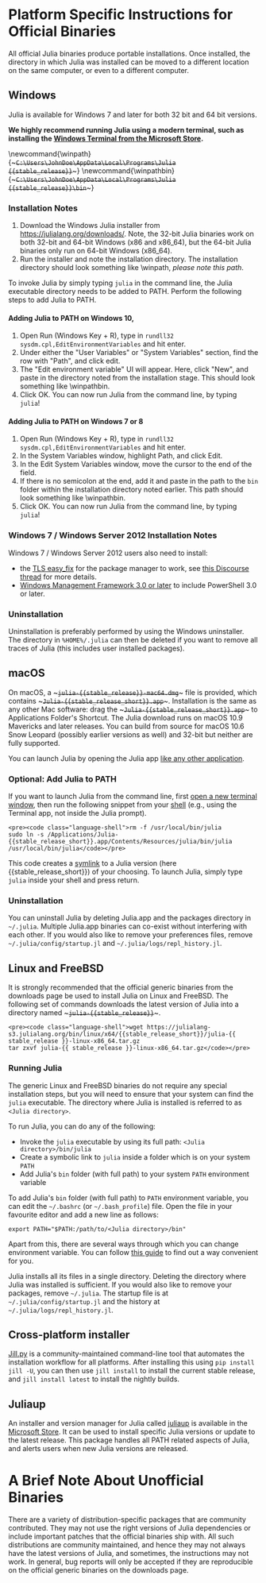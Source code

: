 # Platform Specific Instructions for Official Binaries

All official Julia binaries produce portable installations.
Once installed, the directory in which Julia was installed can be moved to a
different location on the same computer, or even to a different computer.

## Windows

Julia is available for Windows 7 and later for both 32 bit and 64 bit versions.

**We highly recommend running Julia using a modern terminal, such as installing the [Windows Terminal from the Microsoft Store](https://aka.ms/terminal).**

\newcommand{\winpath}{~~~<code>C:\Users\JohnDoe\AppData\Local\Programs\Julia {{stable_release}}</code>~~~}
\newcommand{\winpathbin}{~~~<code>C:\Users\JohnDoe\AppData\Local\Programs\Julia {{stable_release}}\bin</code>~~~}


### Installation Notes

1.  Download the Windows Julia installer from https://julialang.org/downloads/. Note, the 32-bit Julia binaries work on both 32-bit and 64-bit Windows  (x86 and x86\_64), but the 64-bit Julia binaries only run on 64-bit Windows (x86\_64).
2. Run the installer and note the installation directory. The installation directory should look something like \winpath, *please note this path*.

To invoke Julia by simply typing `julia` in the command line, the Julia executable directory needs to be added to PATH. Perform the following steps to add Julia to PATH.


#### Adding Julia to PATH on Windows 10,

1.  Open Run (Windows Key + R),  type in `rundll32 sysdm.cpl,EditEnvironmentVariables` and hit enter.
2.  Under either the "User Variables" or "System Variables" section, find the row with "Path", and click edit.
3.  The "Edit environment variable" UI will appear. Here, click "New", and paste in the directory noted from the installation stage. This should look something like \winpathbin.
4.  Click OK. You can now run Julia from the command line, by typing `julia`!

#### Adding Julia to PATH on Windows 7 or 8

1.  Open Run (Windows Key + R),  type in `rundll32 sysdm.cpl,EditEnvironmentVariables` and hit enter.
2.  In the System Variables window, highlight Path, and click Edit.
3.  In the Edit System Variables window, move the cursor to the end of the field.
4.  If there is no semicolon at the end, add it and paste in the path to the `bin` folder within the installation directory noted earlier. This path should look something like \winpathbin.
5.  Click OK. You can now run Julia from the command line, by typing `julia`!


### Windows 7 / Windows Server 2012 Installation Notes

Windows 7 / Windows Server 2012 users also need to install:

*   the [TLS easy\_fix](https://support.microsoft.com/en-us/help/3140245/update-to-enable-tls-1-1-and-tls-1-2-as-a-default-secure-protocols-in) for the package manager to work, see [this Discourse thread](https://discourse.julialang.org/t/errors-for-git-pkg/9351) for more details.
*   [Windows Management Framework 3.0 or later](https://docs.microsoft.com/en-us/powershell/scripting/wmf/overview) to include PowerShell 3.0 or later.

### Uninstallation

Uninstallation is preferably performed by using the Windows uninstaller. The directory in `%HOME%/.julia` can then be deleted if you want to remove all traces of Julia (this includes user installed packages).


## macOS

On macOS, a ~~~<code>julia-{{stable_release}}-mac64.dmg</code>~~~ file is provided, which contains ~~~<code>Julia-{{stable_release_short}}.app</code>~~~. Installation is the same as any other Mac software: drag the ~~~<code>Julia-{{stable_release_short}}.app</code>~~~ to Applications Folder's Shortcut. The Julia download runs on macOS 10.9 Mavericks and later releases. You can build from source for macOS 10.6 Snow Leopard (possibly earlier versions as well) and 32-bit but neither are fully supported.

You can launch Julia by opening the Julia app [like any other application](https://www.howtogeek.com/409411/how-to-launch-applications-on-your-mac/).

### Optional: Add Julia to PATH

If you want to launch Julia from the command line, first [open a new terminal window](https://www.howtogeek.com/682770/how-to-open-the-terminal-on-a-mac/), then run the following snippet from your [shell](https://superuser.com/questions/144666/what-is-the-difference-between-shell-console-and-terminal) (e.g., using the Terminal app, not inside the Julia prompt).

~~~
<pre><code class="language-shell">rm -f /usr/local/bin/julia
sudo ln -s /Applications/Julia-{{stable_release_short}}.app/Contents/Resources/julia/bin/julia /usr/local/bin/julia</code></pre>
~~~

This code creates a [symlink](https://en.wikipedia.org/wiki/Symbolic_link) to a Julia version (here {{stable_release_short}}) of your choosing.
To launch Julia, simply type `julia` inside your shell and press return.

### Uninstallation

You can uninstall Julia by deleting Julia.app and the packages directory in `~/.julia`. Multiple Julia.app binaries can co-exist without interfering with each other. If you would also like to remove your preferences files, remove `~/.julia/config/startup.jl` and `~/.julia/logs/repl_history.jl`.

## Linux and FreeBSD

It is strongly recommended that the official generic binaries from the downloads page be used to install Julia on Linux and FreeBSD. The following set of commands downloads the latest version of Julia into a directory named ~~~<code>julia-{{stable_release}}</code>~~~.

~~~
<pre><code class="language-shell">wget https://julialang-s3.julialang.org/bin/linux/x64/{{stable_release_short}}/julia-{{ stable_release }}-linux-x86_64.tar.gz
tar zxvf julia-{{ stable_release }}-linux-x86_64.tar.gz</code></pre>
~~~

### Running Julia

The generic Linux and FreeBSD binaries do not require any special installation steps, but you will need to ensure that your system can find the `julia` executable. The directory where Julia is installed is referred to as `<Julia directory>`.

To run Julia, you can do any of the following:

*   Invoke the `julia` executable by using its full path: `<Julia directory>/bin/julia`
*   Create a symbolic link to `julia` inside a folder which is on your system `PATH`
*   Add Julia's `bin` folder (with full path) to your system `PATH` environment variable

To add Julia's `bin` folder (with full path) to `PATH` environment variable, you can edit the `~/.bashrc` (or `~/.bash_profile`) file. Open the file in your favourite editor and add a new line as follows:

```shell
export PATH="$PATH:/path/to/<Julia directory>/bin"
```

Apart from this, there are several ways through which you can change environment variable. You can follow [this guide](https://help.ubuntu.com/community/EnvironmentVariables) to find out a way convenient for you.

Julia installs all its files in a single directory. Deleting the directory where Julia was installed is sufficient. If you would also like to remove your packages, remove `~/.julia`. The startup file is at `~/.julia/config/startup.jl` and the history at `~/.julia/logs/repl_history.jl`.

## Cross-platform installer

[Jill.py](https://github.com/johnnychen94/jill.py) is a community-maintained command-line tool that automates the installation workflow for all platforms. After installing this using `pip install jill -U`, you can then use `jill install` to install the current stable release, and `jill install latest` to install the nightly builds.

## Juliaup

An installer and version manager for Julia called [juliaup](https://github.com/JuliaLang/juliaup) is available in the [Microsoft Store](https://www.microsoft.com/store/apps/9NJNWW8PVKMN).
It can be used to install specific Julia versions or update to the latest release. This package handles all PATH related aspects of Julia, and alerts users when new Julia versions are released.

# A Brief Note About Unofficial Binaries

There are a variety of distribution-specific packages that are community contributed. They may not use the right versions of Julia dependencies or include important patches that the official binaries ship with. All such distributions are community maintained, and hence they may not always have the latest versions of Julia, and sometimes, the instructions may not work. In general, bug reports will only be accepted if they are reproducible on the official generic binaries on the downloads page.
